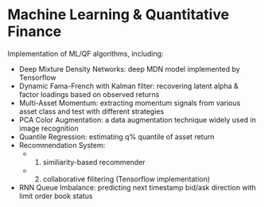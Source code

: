 # Machine Learning & Quantitative Finance
Implementation of ML/QF algorithms, including:

- Deep Mixture Density Networks: deep MDN model implemented by Tensorflow
- Dynamic Fama-French with Kalman filter: recovering latent alpha & factor loadings based on observed returns
- Multi-Asset Momentum: extracting momentum signals from various asset class and test with different strategies
- PCA Color Augmentation: a data augmentation technique widely used in image recognition
- Quantile Regression: estimating q% quantile of asset return
- Recommendation System: 
	- 1) similiarity-based recommender
	- 2) collaborative filitering (Tensorflow implementation)
- RNN Queue Imbalance: predicting next timestamp bid/ask direction with limit order book status